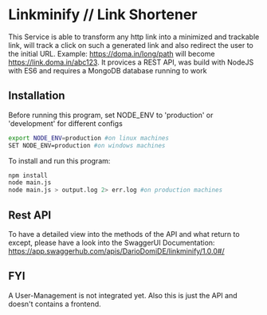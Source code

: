 # Linkminify // Link Shortener

This Service is able to transform any http link into a minimized and trackable link, will track a click on such a generated link and also redirect the user to the initial URL. Example: https://doma.in/long/path will become https://link.doma.in/abc123. It provices a REST API, was build with NodeJS with ES6 and requires a MongoDB database running to work

## Installation

Before running this program, set NODE_ENV to 'production' or 'development' for different configs
```Bash
export NODE_ENV=production #on linux machines
SET NODE_ENV=production #on windows machines
```

To install and run this program:
```Bash
npm install
node main.js
node main.js > output.log 2> err.log #on production machines
```

## Rest API
To have a detailed view into the methods of the API and what return to except, please have a look into the SwaggerUI Documentation:
https://app.swaggerhub.com/apis/DarioDomiDE/linkminify/1.0.0#/

## FYI
A User-Management is not integrated yet. Also this is just the API and doesn't contains a frontend.
